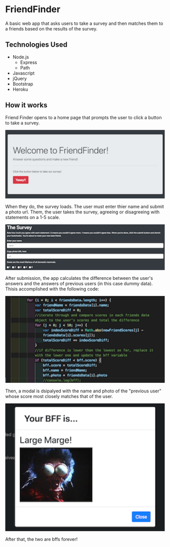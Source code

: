 # FriendFinder

A basic web app that asks users to take a survey and then matches them to a friends based on the results of the survey. 

## Technologies Used

* Node.js
    * Express
    * Path
* Javascript
* jQuery
* Bootstrap
* Heroku

## How it works

Friend Finder opens to a home page that prompts the user to click a button to take a survey. 

![homepage](images/homepage.png)

When they do, the survey loads. The user must enter thier name and submit a photo url. Them, the user takes the survey, agreeing or disagreeing with statements on a 1-5 scale.

![survey](images/survey.png)

After submission, the app calculates the difference between the user's answers and the answers of previous users (in this case dummy data). Thisis accomplished with the following code:

![logic](images/logic.png)

Then, a modal is dsipalyed with the name and photo of the "previous user" whose score most closely matches that of the user. 

![modal](images/modal.png)

After that, the two are bffs forever!


